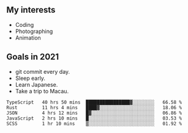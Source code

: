 ## My interests

- Coding
- Photographing
- Animation

## Goals in 2021

- git commit every day.
- Sleep early.
- Learn Japanese.
- Take a trip to Macau.

<!--START_SECTION:waka-->
```text
TypeScript   40 hrs 50 mins  ████████████████▓░░░░░░░░   66.58 % 
Rust         11 hrs 4 mins   ████▓░░░░░░░░░░░░░░░░░░░░   18.06 % 
JSON         4 hrs 12 mins   █▓░░░░░░░░░░░░░░░░░░░░░░░   06.86 % 
JavaScript   2 hrs 10 mins   █░░░░░░░░░░░░░░░░░░░░░░░░   03.53 % 
SCSS         1 hr 10 mins    ▒░░░░░░░░░░░░░░░░░░░░░░░░   01.92 % 
```
<!--END_SECTION:waka-->
